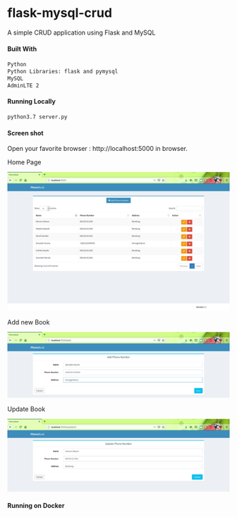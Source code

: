 # flask-mysql-crud
A simple CRUD application using Flask and MySQL
#### Built With

    Python
    Python Libraries: flask and pymysql
    MySQL
    AdminLTE 2

#### Running Locally
```bash
python3.7 server.py
```

#### Screen shot

Open your favorite browser : http://localhost:5000 in browser.

Home Page

![Home Page](img/home.png "Home Page")

Add new Book

![Add new Book](img/add.png "Add new Book")

Update Book

![Update Book](img/update.png "Update Book")

#### Running on Docker
